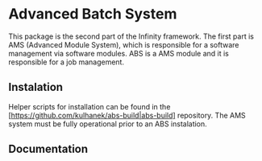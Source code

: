 # Advanced Batch System #
This package is the second part of the Infinity framework. The first part is AMS (Advanced Module System), which is responsible for a software management via software modules. ABS is a AMS module and it is responsible for a job management.

## Instalation ##
Helper scripts for installation can be found in the [https://github.com/kulhanek/abs-build|abs-build] repository. The AMS system must be fully operational prior to an ABS instalation.

## Documentation ##


